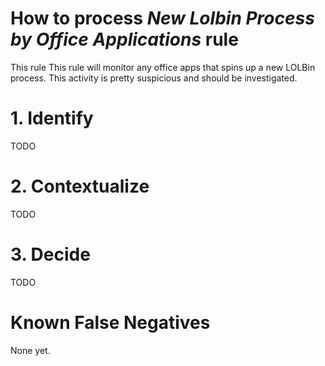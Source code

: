 # How to process *New Lolbin Process by Office Applications* rule
This rule This rule will monitor any office apps that spins up a new LOLBin process. This activity is pretty suspicious and should be investigated.

# 1. Identify
TODO

# 2. Contextualize
TODO

# 3. Decide
TODO

# Known False Negatives
None yet.
